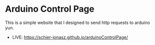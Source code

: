 # Arduino Control Page
This is a simple website that I designed to send http requests to arduino yun.


* LIVE: https://schier-jonasz.github.io/arduinoControlPage/
